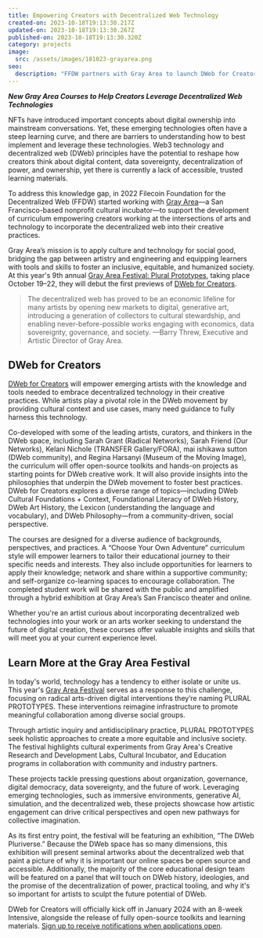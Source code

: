 ```yaml
---
title: Empowering Creators with Decentralized Web Technology
created-on: 2023-10-18T19:13:30.217Z
updated-on: 2023-10-18T19:13:30.267Z
published-on: 2023-10-18T19:13:30.320Z
category: projects
image:
  src: /assets/images/181023-grayarea.png
seo:
  description: "FFDW partners with Gray Area to launch DWeb for Creators, a new curriculum helping artists and creators leverage decentralized web technologies in their creative practices."
---
```


**_New Gray Area Courses to Help Creators Leverage Decentralized Web Technologies_**

NFTs have introduced important concepts about digital ownership into mainstream conversations. Yet, these emerging technologies often have a steep learning curve, and there are barriers to understanding how to best implement and leverage these technologies. Web3 technology and decentralized web (DWeb) principles have the potential to reshape how creators think about digital content, data sovereignty, decentralization of power, and ownership, yet there is currently a lack of accessible, trusted learning materials. 

To address this knowledge gap, in 2022 Filecoin Foundation for the Decentralized Web (FFDW) started working with [Gray Area](https://grayarea.org)—a San Francisco-based nonprofit cultural incubator—to support the development of curriculum empowering creators working at the intersections of arts and technology to incorporate the decentralized web into their creative practices. 

Gray Area’s mission is to apply culture and technology for social good, bridging the gap between artistry and engineering and equipping learners with tools and skills to foster an inclusive, equitable, and humanized society. At this year's 9th annual [Gray Area Festival: Plural Prototypes](https://grayareafestival.io/), taking place October 19–22, they will debut the first previews of [DWeb for Creators](https://grayarea.org/course/dweb-for-creators/).

> The decentralized web has proved to be an economic lifeline for many artists by opening new markets to digital, generative art, introducing a generation of collectors to cultural stewardship, and enabling never-before-possible works engaging with economics, data sovereignty, governance, and society. —Barry Threw, Executive and Artistic Director of Gray Area.

## DWeb for Creators

[DWeb for Creators](https://grayarea.org/course/dweb-for-creators/) will empower emerging artists with the knowledge and tools needed to embrace decentralized technology in their creative practices. While artists play a pivotal role in the DWeb movement by providing cultural context and use cases, many need guidance to fully harness this technology.

Co-developed with some of the leading artists, curators, and thinkers in the DWeb space, including Sarah Grant (Radical Networks), Sarah Friend (Our Networks), Kelani Nichole (TRANSFER Gallery/FORA), mai ishikawa sutton (DWeb community), and Regina Harsanyi (Museum of the Moving Image), the curriculum will offer open-source toolkits and hands-on projects as starting points for DWeb creative work. It will also provide insights into the philosophies that underpin the DWeb movement to foster best practices. DWeb for Creators explores a diverse range of topics—including DWeb Cultural Foundations + Context, Foundational Literacy of DWeb History, DWeb Art History, the Lexicon (understanding the language and vocabulary), and DWeb Philosophy—from a community-driven, social perspective.

The courses are designed for a diverse audience of backgrounds, perspectives, and practices. A “Choose Your Own Adventure” curriculum style will empower learners to tailor their educational journey to their specific needs and interests. They also include opportunities for learners to apply their knowledge; network and share within a supportive community; and self-organize co-learning spaces to encourage collaboration. The completed student work will be shared with the public and amplified through a hybrid exhibition at Gray Area’s San Francisco theater and online. 

Whether you're an artist curious about incorporating decentralized web technologies into your work or an arts worker seeking to understand the future of digital creation, these courses offer valuable insights and skills that will meet you at your current experience level.

## Learn More at the Gray Area Festival

In today's world, technology has a tendency to either isolate or unite us. This year's [Gray Area Festival](https://grayareafestival.io) serves as a response to this challenge, focusing on radical arts-driven digital interventions they’re naming PLURAL PROTOTYPES. These interventions reimagine infrastructure to promote meaningful collaboration among diverse social groups.

Through artistic inquiry and antidisciplinary practice, PLURAL PROTOTYPES seek holistic approaches to create a more equitable and inclusive society. The festival highlights cultural experiments from Gray Area's Creative Research and Development Labs, Cultural Incubator, and Education programs in collaboration with community and industry partners.

These projects tackle pressing questions about organization, governance, digital democracy, data sovereignty, and the future of work. Leveraging emerging technologies, such as immersive environments, generative AI, simulation, and the decentralized web, these projects showcase how artistic engagement can drive critical perspectives and open new pathways for collective imagination.

As its first entry point, the festival will be featuring an exhibition, “The DWeb Pluriverse.” Because the DWeb space has so many dimensions, this exhibition will present seminal artworks about the decentralized web that paint a picture of why it is important our online spaces be open source and accessible. Additionally, the majority of the core educational design team will be featured on a panel that will touch on DWeb history, ideologies, and the promise of the decentralization of power, practical tooling, and why it's so important for artists to sculpt the future potential of DWeb. 

DWeb for Creators will officially kick off in January 2024 with an 8-week Intensive, alongside the release of fully open-source toolkits and learning materials. [Sign up to receive notifications when applications open](https://airtable.com/appXWFI7pgH7tzag7/shrGGUFt3JiONyF6R).

